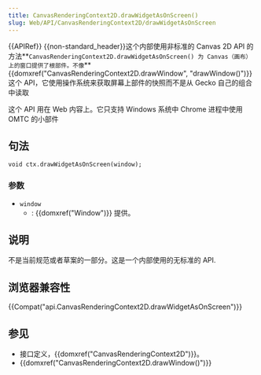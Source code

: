 ```yaml
---
title: CanvasRenderingContext2D.drawWidgetAsOnScreen()
slug: Web/API/CanvasRenderingContext2D/drawWidgetAsOnScreen
---
```

{{APIRef}} {{non-standard_header}}这个内部使用非标准的 Canvas 2D API 的方法**`CanvasRenderingContext2D.drawWidgetAsOnScreen() 为 Canvas（画布）上的窗口提供了根部件。不像`**{{domxref("CanvasRenderingContext2D.drawWindow", "drawWindow()")}}这个 API，它使用操作系统来获取屏幕上部件的快照而不是从 Gecko 自己的组合中读取

这个 API 用在 Web 内容上。它只支持 Windows 系统中 Chrome 进程中使用 OMTC 的小部件

## 句法

```plain
void ctx.drawWidgetAsOnScreen(window);
```

### 参数

- `window`
  - : {{domxref("Window")}} 提供。

## 说明

不是当前规范或者草案的一部分。这是一个内部使用的无标准的 API.

## 浏览器兼容性

{{Compat("api.CanvasRenderingContext2D.drawWidgetAsOnScreen")}}

## 参见

- 接口定义，{{domxref("CanvasRenderingContext2D")}}。
- {{domxref("CanvasRenderingContext2D.drawWindow()")}}

